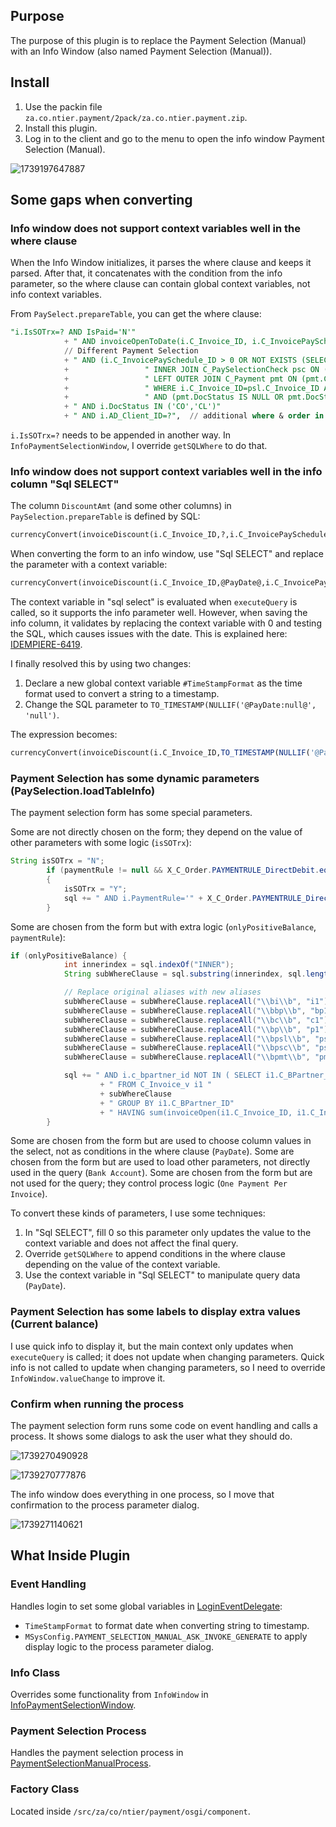## Purpose
The purpose of this plugin is to replace the Payment Selection (Manual) with an Info Window (also named Payment Selection (Manual)).

## Install
1. Use the packin file `za.co.ntier.payment/2pack/za.co.ntier.payment.zip`.
2. Install this plugin.
3. Log in to the client and go to the menu to open the info window Payment Selection (Manual).

![1739197647887](image/README/1739197647887.png)

## Some gaps when converting
### Info window does not support context variables well in the where clause
When the Info Window initializes, it parses the where clause and keeps it parsed. After that, it concatenates with the condition from the info parameter, so the where clause can contain global context variables, not info context variables.

From `PaySelect.prepareTable`, you can get the where clause:
```sql
"i.IsSOTrx=? AND IsPaid='N'"
            + " AND invoiceOpenToDate(i.C_Invoice_ID, i.C_InvoicePaySchedule_ID, SysDate) != 0" // Check that AmountDue <> 0
            // Different Payment Selection
            + " AND (i.C_InvoicePaySchedule_ID > 0 OR NOT EXISTS (SELECT * FROM C_PaySelectionLine psl"
            +                 " INNER JOIN C_PaySelectionCheck psc ON (psl.C_PaySelectionCheck_ID=psc.C_PaySelectionCheck_ID)"
            +                 " LEFT OUTER JOIN C_Payment pmt ON (pmt.C_Payment_ID=psc.C_Payment_ID)"
            +                 " WHERE i.C_Invoice_ID=psl.C_Invoice_ID AND psl.IsActive='Y'"
            +				  " AND (pmt.DocStatus IS NULL OR pmt.DocStatus NOT IN ('VO','RE')) ))"
            + " AND i.DocStatus IN ('CO','CL')"
            + " AND i.AD_Client_ID=?",	// additional where & order in loadTableInfo()
```
```i.IsSOTrx=?``` needs to be appended in another way. In `InfoPaymentSelectionWindow`, I override `getSQLWhere` to do that.

### Info window does not support context variables well in the info column "Sql SELECT"
The column `DiscountAmt` (and some other columns) in `PaySelection.prepareTable` is defined by SQL:
```sql
currencyConvert(invoiceDiscount(i.C_Invoice_ID,?,i.C_InvoicePaySchedule_ID),i.C_Currency_ID, ?,?,i.C_ConversionType_ID, i.AD_Client_ID,i.AD_Org_ID)
```
When converting the form to an info window, use "Sql SELECT" and replace the parameter with a context variable:
```sql
currencyConvert(invoiceDiscount(i.C_Invoice_ID,@PayDate@,i.C_InvoicePaySchedule_ID),i.C_Currency_ID, @C_Currency_ID@,@PayDate@,i.C_ConversionType_ID, i.AD_Client_ID,i.AD_Org_ID)
```
The context variable in "sql select" is evaluated when `executeQuery` is called, so it supports the info parameter well. However, when saving the info column, it validates by replacing the context variable with 0 and testing the SQL, which causes issues with the date. This is explained here: [IDEMPIERE-6419](https://github.com/idempiere/idempiere/pull/2675#issuecomment-2641519196).

I finally resolved this by using two changes:
1. Declare a new global context variable `#TimeStampFormat` as the time format used to convert a string to a timestamp.
2. Change the SQL parameter to `TO_TIMESTAMP(NULLIF('@PayDate:null@', 'null')`.

The expression becomes:
```sql
currencyConvert(invoiceDiscount(i.C_Invoice_ID,TO_TIMESTAMP(NULLIF('@PayDate:null@', 'null'), '@#TimeStampFormat@'),i.C_InvoicePaySchedule_ID),i.C_Currency_ID, @C_Currency_ID:0@,TO_TIMESTAMP(NULLIF('@PayDate:null@', 'null'), '@#TimeStampFormat@'),i.C_ConversionType_ID, i.AD_Client_ID,i.AD_Org_ID)
```

### Payment Selection has some dynamic parameters (PaySelection.loadTableInfo)
The payment selection form has some special parameters.

Some are not directly chosen on the form; they depend on the value of other parameters with some logic (`isSOTrx`):
```java
String isSOTrx = "N";
        if (paymentRule != null && X_C_Order.PAYMENTRULE_DirectDebit.equals(paymentRule.getValue()))
        {
            isSOTrx = "Y";
            sql += " AND i.PaymentRule='" + X_C_Order.PAYMENTRULE_DirectDebit + "'";
        }
```
Some are chosen from the form but with extra logic (`onlyPositiveBalance`, `paymentRule`):
```java
if (onlyPositiveBalance) {
            int innerindex = sql.indexOf("INNER");
            String subWhereClause = sql.substring(innerindex, sql.length());

            // Replace original aliases with new aliases
            subWhereClause = subWhereClause.replaceAll("\\bi\\b", "i1");
            subWhereClause = subWhereClause.replaceAll("\\bbp\\b", "bp1");
            subWhereClause = subWhereClause.replaceAll("\\bc\\b", "c1");
            subWhereClause = subWhereClause.replaceAll("\\bp\\b", "p1");
            subWhereClause = subWhereClause.replaceAll("\\bpsl\\b", "psl1");
            subWhereClause = subWhereClause.replaceAll("\\bpsc\\b", "psc1");
            subWhereClause = subWhereClause.replaceAll("\\bpmt\\b", "pmt1");

            sql += " AND i.c_bpartner_id NOT IN ( SELECT i1.C_BPartner_ID"
                    + " FROM C_Invoice_v i1 "
                    + subWhereClause
                    + " GROUP BY i1.C_BPartner_ID"
                    + " HAVING sum(invoiceOpen(i1.C_Invoice_ID, i1.C_InvoicePaySchedule_ID)) <= 0) ";
        }
```
Some are chosen from the form but are used to choose column values in the select, not as conditions in the where clause (`PayDate`).
Some are chosen from the form but are used to load other parameters, not directly used in the query (`Bank Account`).
Some are chosen from the form but are not used for the query; they control process logic (`One Payment Per Invoice`).

To convert these kinds of parameters, I use some techniques:
1. In "Sql SELECT", fill 0 so this parameter only updates the value to the context variable and does not affect the final query.
2. Override `getSQLWhere` to append conditions in the where clause depending on the value of the context variable.
3. Use the context variable in "Sql SELECT" to manipulate query data (`PayDate`).

### Payment Selection has some labels to display extra values (Current balance)
I use quick info to display it, but the main context only updates when `executeQuery` is called; it does not update when changing parameters. Quick info is not called to update when changing parameters, so I need to override `InfoWindow.valueChange` to improve it.

### Confirm when running the process
The payment selection form runs some code on event handling and calls a process. It shows some dialogs to ask the user what they should do.

![1739270490928](image/README/1739270490928.png)

![1739270777876](image/README/1739270777876.png)

The info window does everything in one process, so I move that confirmation to the process parameter dialog.

![1739271140621](image/README/1739271140621.png)

## What Inside Plugin

### Event Handling
Handles login to set some global variables in [LoginEventDelegate](/src/za/co/ntier/payment/event/delegate/LoginEventDelegate.java):
- `TimeStampFormat` to format date when converting string to timestamp.
- `MSysConfig.PAYMENT_SELECTION_MANUAL_ASK_INVOKE_GENERATE` to apply display logic to the process parameter dialog.

### Info Class
Overrides some functionality from `InfoWindow` in [InfoPaymentSelectionWindow](/src/za/co/ntier/payment/event/delegate/InfoPaymentSelectionWindow.java).

### Payment Selection Process
Handles the payment selection process in [PaymentSelectionManualProcess](/src/za/co/ntier/payment/process/PaymentSelectionManualProcess.java).

### Factory Class
Located inside `/src/za/co/ntier/payment/osgi/component`.